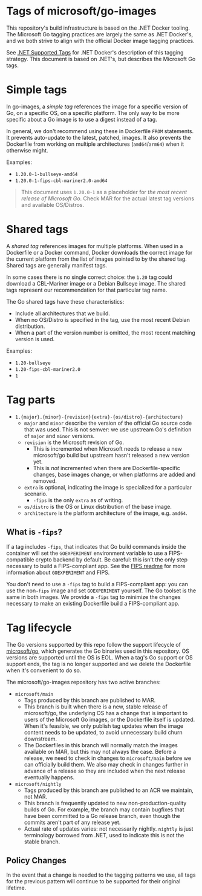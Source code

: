 # Tags of microsoft/go-images

This repository's build infrastructure is based on the .NET Docker tooling. The Microsoft Go tagging practices are largely the same as .NET Docker's, and we both strive to align with the official Docker image tagging practices.

See [.NET Supported Tags](https://github.com/dotnet/dotnet-docker/blob/main/documentation/supported-tags.md) for .NET Docker's description of this tagging strategy. This document is based on .NET's, but describes the Microsoft Go tags.

# Simple tags

In go-images, a *simple tag* references the image for a specific version of Go, on a specific OS, on a specific platform. The only way to be more specific about a Go image is to use a digest instead of a tag.

In general, we don't recommend using these in Dockerfile `FROM` statements. It prevents auto-update to the latest, patched, images. It also prevents the Dockerfile from working on multiple architectures (`amd64`/`arm64`) when it otherwise might.

Examples:

* `1.20.0-1-bullseye-amd64`
* `1.20.0-1-fips-cbl-mariner2.0-amd64`

> This document uses `1.20.0-1` as a placeholder for *the most recent release of Microsoft Go*. Check MAR for the actual latest tag versions and available OS/Distros.

# Shared tags

A *shared tag* references images for multiple platforms. When used in a Dockerfile or a Docker command, Docker downloads the correct image for the current platform from the list of images pointed to by the shared tag. Shared tags are generally manifest tags.

In some cases there is no single correct choice: the `1.20` tag could download a CBL-Mariner image or a Debian Bullseye image. The shared tags represent our recommendation for that particular tag name.

The Go shared tags have these characteristics:

* Include all architectures that we build.
* When no OS/Distro is specified in the tag, use the most recent Debian distribution.
* When a part of the version number is omitted, the most recent matching version is used.

Examples:

* `1.20-bullseye`
* `1.20-fips-cbl-mariner2.0`
* `1`

# Tag parts

* `1.{major}.{minor}-{revision}{extra}-{os/distro}-{architecture}`
  * `major` and `minor` describe the version of the official Go source code that was used. This is not semver: we use upstream Go's definition of `major` and `minor` versions.
  * `revision` is the Microsoft revision of Go.
    * This is incremented when Microsoft needs to release a new microsoft/go build but upstream hasn't released a new version yet.
    * This is *not* incremented when there are Dockerfile-specific changes, base images change, or when platforms are added and removed.
  * `extra` is optional, indicating the image is specialized for a particular scenario.
    * `-fips` is the only `extra` as of writing.
  * `os/distro` is the OS or Linux distribution of the base image.
  * `architecture` is the platform architecture of the image, e.g. `amd64`.

## What is `-fips`?

If a tag includes `-fips`, that indicates that Go build commands inside the container will set the `GOEXPERIMENT` environment variable to use a FIPS-compatible crypto backend by default. Be careful: this isn't the only step necessary to build a FIPS-compliant app. See the [FIPS readme] for more information about `GOEXPERIMENT` and FIPS.

You don't need to use a `-fips` tag to build a FIPS-compliant app: you can use the non`-fips` image and set `GOEXPERIMENT` yourself. The Go toolset is the same in both images. We provide a `-fips` tag to minimize the changes necessary to make an existing Dockerfile build a FIPS-compliant app.

# Tag lifecycle

The Go versions supported by this repo follow the support lifecycle of [microsoft/go](https://github.com/microsoft/go), which generates the Go binaries used in this repository. OS versions are supported until the OS is EOL. When a tag's Go support or OS support ends, the tag is no longer supported and we delete the Dockerfile when it's convenient to do so.

The microsoft/go-images repository has two active branches:

* `microsoft/main`
  * Tags produced by this branch are published to MAR.
  * This branch is built when there is a new, stable release of microsoft/go, the underlying OS has a change that is important to users of the Microsoft Go images, or the Dockerfile itself is updated. When it's feasible, we only publish tag updates when the image content needs to be updated, to avoid unnecessary build churn downstream.
  * The Dockerfiles in this branch will normally match the images available on MAR, but this may not always the case. Before a release, we need to check in changes to `microsoft/main` before we can officially build them. We also may check in changes further in advance of a release so they are included when the next release eventually happens.
* `microsoft/nightly`
  * Tags produced by this branch are published to an ACR we maintain, not MAR.
  * This branch is frequently updated to new non-production-quality builds of Go. For example, the branch may contain bugfixes that have been committed to a Go release branch, even though the commits aren't part of any release yet. 
  * Actual rate of updates varies: not necessarily nightly. `nightly` is just terminology borrowed from .NET, used to indicate this is not the stable branch.

## Policy Changes

In the event that a change is needed to the tagging patterns we use, all tags for the previous pattern will continue to be supported for their original lifetime.

[FIPS readme]: https://github.com/microsoft/go/tree/microsoft/main/eng/doc/fips
